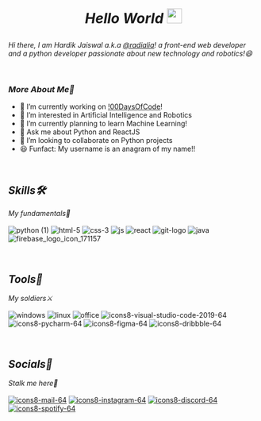 # <p align="center">_**Hello World**_ <img src="https://user-images.githubusercontent.com/42378118/110234147-e3259600-7f4e-11eb-95be-0c4047144dea.gif" width="30"></p>

_Hi there, I am Hardik Jaiswal a.k.a [@radialia](https://github.com/radialia)! a front-end web developer and a python developer passionate about new technology and robotics!😄_

<br/>

### _More About Me👦_
- 🔭 I’m currently working on [!00DaysOfCode](https://www.github.com/radialia/100DaysOfCode)!
- 👀 I’m interested in Artificial Intelligence and Robotics
- 🌱 I’m currently planning to learn Machine Learning!
- 💬 Ask me about Python and ReactJS
- 💞️ I’m looking to collaborate on Python projects
- 😆 Funfact: My username is an anagram of my name!!
<br/>

## _Skills🛠️_
_My fundamentals🍎_
</br>
</br>
![python (1)](https://user-images.githubusercontent.com/73730318/135377088-a6728cf2-ce3c-4a21-9fa1-b137fd44e8e2.png)   ![html-5](https://user-images.githubusercontent.com/73730318/135377280-064dcf19-a77f-4b67-aff3-720beb15e770.png)    ![css-3](https://user-images.githubusercontent.com/73730318/135377455-8bda4de8-97d5-4a20-b07a-16bfffb3443a.png)  ![js](https://user-images.githubusercontent.com/73730318/135377598-cf5be3cf-dc73-4a2b-847c-76d1053f07e9.png)
![react](https://user-images.githubusercontent.com/73730318/135377681-74e5d896-bfdf-4e1f-96a9-6d72e1b9c117.png)
![git-logo](https://user-images.githubusercontent.com/73730318/135377899-fb64ceb2-e03b-4d2a-a551-276dbd4015cd.png)
![java](https://user-images.githubusercontent.com/73730318/135377970-6d294037-f474-4d0b-a0f4-645aada7bb0c.png)
![firebase_logo_icon_171157](https://user-images.githubusercontent.com/73730318/135378214-3b21edbe-d622-4b27-91aa-38da6eb60f98.png)

<br/>

## _Tools🧰_
_My soldiers⚔️_
</br>
</br>
![windows](https://user-images.githubusercontent.com/73730318/135380485-fac5715e-b0ae-4e3c-89c9-f3d7f744b145.png)
![linux](https://user-images.githubusercontent.com/73730318/135380598-d047b0de-908a-4ed1-88d6-da93c9c0a9ea.png)
![office](https://user-images.githubusercontent.com/73730318/135380654-b1fe8ebd-5fff-49c3-acd0-287d19d652a3.png)
![icons8-visual-studio-code-2019-64](https://user-images.githubusercontent.com/73730318/135380761-abbb3591-fc56-4234-9783-4c00d05c37c1.png)
![icons8-pycharm-64](https://user-images.githubusercontent.com/73730318/135380900-013ddd0a-28c6-4114-99cf-b2113bb34eae.png)
![icons8-figma-64](https://user-images.githubusercontent.com/73730318/135381490-12f2110d-f7b7-4ab3-9b6b-c5ae5eb3f119.png)
![icons8-dribbble-64](https://user-images.githubusercontent.com/73730318/135381957-7d667599-b4b2-4988-9d15-90f50ce47324.png)

<br/>

## _Socials📖_
_Stalk me here🤫_
</br>
</br>
[![icons8-mail-64](https://user-images.githubusercontent.com/73730318/135382221-5bb771b0-c3e9-4208-a71c-ea04261dba92.png)](mailto:pseudopythonic@gmail.com)
[![icons8-instagram-64](https://user-images.githubusercontent.com/73730318/135382477-f24b1df5-2b33-4014-b4fd-530612b36795.png)](https://www.instagram.com/pseudopythonic/)
[![icons8-discord-64](https://user-images.githubusercontent.com/73730318/135382987-b9929fb5-ac9a-4e56-bdf1-6e1e516b4c2e.png)](https://discord.gg/Ug4fhB9P)
[![icons8-spotify-64](https://user-images.githubusercontent.com/73730318/135383245-8a264c5c-bf03-4179-9273-9b42e284586f.png)](https://www.spotify.com/in-en/account/overview/?utm_source=spotify&utm_medium=menu&utm_campaign=your_account)
